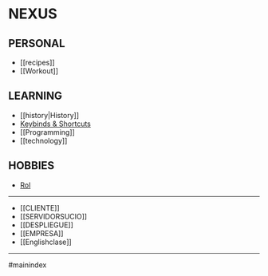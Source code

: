 # NEXUS 
## PERSONAL
- [[recipes]]
- [[Workout]]
## LEARNING 
- [[history|History]]
- [Keybinds & Shortcuts](keybindsshortcuts.md)
- [[Programming]]
- [[technology]]
## HOBBIES
- [Rol](rol.md)

- - - 
- [[CLIENTE]]
- [[SERVIDORSUCIO]]
- [[DESPLIEGUE]]
- [[EMPRESA]]
- [[Englishclase]]
- - - 
#mainindex 